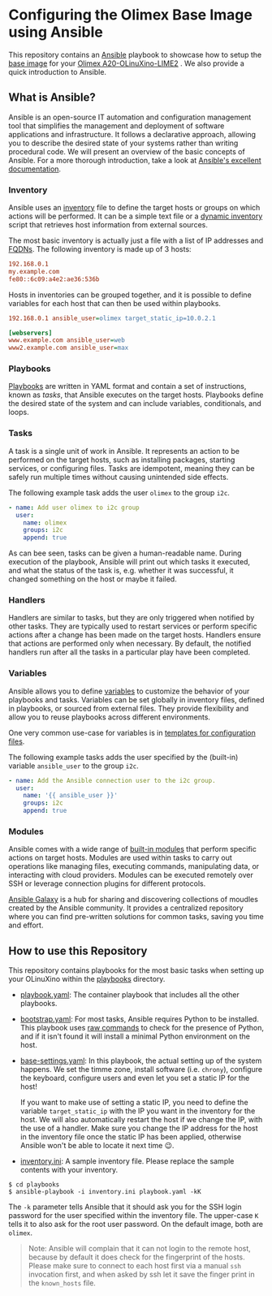 # Configuring the Olimex Base Image using Ansible

This repository contains an [Ansible](https://www.ansible.com/) playbook to showcase how to setup the [base image](http://images.olimex.com/release/a20/) for your [Olimex A20-OLinuXino-LIME2](https://www.olimex.com/Products/OLinuXino/A20/A20-OLinuXino-LIME2/open-source-hardware) .
We also provide a quick introduction to Ansible.

## What is Ansible?

Ansible is an open-source IT automation and configuration management tool that simplifies the management and deployment of software applications and infrastructure.
It follows a declarative approach, allowing you to describe the desired state of your systems rather than writing procedural code. 
We will present an overview of the basic concepts of Ansible.
For a more thorough introduction, take a look at [Ansible's excellent documentation](https://docs.ansible.com/ansible/latest/getting_started/index.html). 

### Inventory

Ansible uses an [inventory](https://docs.ansible.com/ansible/latest/inventory_guide/index.html) file to define the target hosts or groups on which actions will be performed.
It can be a simple text file or a [dynamic inventory](https://docs.ansible.com/ansible/latest/inventory_guide/intro_dynamic_inventory.html) script that retrieves host information from external sources.

The most basic inventory is actually just a file with a list of IP addresses and [FQDNs](https://en.wikipedia.org/wiki/Fully_qualified_domain_name).
The following inventory is made up of 3 hosts:

```ini
192.168.0.1
my.example.com
fe80::6c09:a4e2:ae36:536b
```

Hosts in inventories can be grouped together, and it is possible to define variables for each host that can then be used within playbooks.

```ini
192.168.0.1 ansible_user=olimex target_static_ip=10.0.2.1

[webservers]
www.example.com ansible_user=web
www2.example.com ansible_user=max
```

### Playbooks

[Playbooks](https://docs.ansible.com/ansible/latest/playbook_guide/index.html) are written in YAML format and contain a set of instructions, known as *tasks*, that Ansible executes on the target hosts.
Playbooks define the desired state of the system and can include variables, conditionals, and loops.

### Tasks

A task is a single unit of work in Ansible.
It represents an action to be performed on the target hosts, such as installing packages, starting services, or configuring files.
Tasks are idempotent, meaning they can be safely run multiple times without causing unintended side effects.

The following example task adds the user `olimex` to the group `i2c`.

```yaml
- name: Add user olimex to i2c group
  user:
    name: olimex
    groups: i2c
    append: true
```

As can bee seen, tasks can be given a human-readable name.
During execution of the playbook, Ansible will print out which tasks it executed, and what the status of the task is, e.g. whether it was successful, it changed something on the host or maybe it failed.

### Handlers

Handlers are similar to tasks, but they are only triggered when notified by other tasks.
They are typically used to restart services or perform specific actions after a change has been made on the target hosts.
Handlers ensure that actions are performed only when necessary.
By default, the notified handlers run after all the tasks in a particular play have been completed. 

### Variables

Ansible allows you to define [variables](https://docs.ansible.com/ansible/latest/playbook_guide/playbooks_variables.html#playbooks-variables) to customize the behavior of your playbooks and tasks.
Variables can be set globally in inventory files, defined in playbooks, or sourced from external files.
They provide flexibility and allow you to reuse playbooks across different environments.

One very common use-case for variables is in [templates for configuration files](https://docs.ansible.com/ansible/latest/playbook_guide/playbooks_templating.html).

The following example tasks adds the user specified by the (built-in) variable `ansible_user` to the group `i2c`.
```yaml
- name: Add the Ansible connection user to the i2c group.
  user:
    name: '{{ ansible_user }}'
    groups: i2c
    append: true
```

### Modules

Ansible comes with a wide range of [built-in modules](https://docs.ansible.com/ansible/latest/collections/ansible/builtin/index.html) that perform specific actions on target hosts.
Modules are used within tasks to carry out operations like managing files, executing commands, manipulating data, or interacting with cloud providers.
Modules can be executed remotely over SSH or leverage connection plugins for different protocols.

[Ansible Galaxy](https://galaxy.ansible.com/) is a hub for sharing and discovering collections of moudles created by the Ansible community.
It provides a centralized repository where you can find pre-written solutions for common tasks, saving you time and effort.

## How to use this Repository

This repository contains playbooks for the most basic tasks when setting up your OLinuXino within the [playbooks](playbooks/) directory.

- [playbook.yaml](playbooks/playbook.yaml):
  The container playbook that includes all the other playbooks.
  
- [bootstrap.yaml](playbooks/bootstrap.yaml): 
  For most tasks, Ansible requires Python to be installed.
  This playbook uses [raw commands](https://docs.ansible.com/ansible/latest/collections/ansible/builtin/raw_module.html) to check for the presence of Python, and if it isn't found it will install a minimal Python environment on the host.
  
- [base-settings.yaml](playbooks/base-settings.yaml):
  In this playbook, the actual setting up of the system happens.
  We set the timme zone, install software (i.e. `chrony`), configure the keyboard, configure users and even let you set a static IP for the host!
  
  If you want to make use of setting a static IP, you need to define the variable `target_static_ip` with the IP you want in the inventory for the host.
  We will also automatically restart the host if we change the IP, with the use of a handler.
  Make sure you change the IP address for the host in the inventory file once the static IP has been applied, otherwise Ansible won't be able to locate it next time 😉.

- [inventory.ini](playbooks/inventory.ini): 
  A sample inventory file.
  Please replace the sample contents with your inventory.

```
$ cd playbooks
$ ansible-playbook -i inventory.ini playbook.yaml -kK
```

The `-k` parameter tells Ansible that it should ask you for the SSH login password for the user specified within the inventory file.
The upper-case `K` tells it to also ask for the root user password.
On the default image, both are `olimex`.

> Note: Ansible will complain that it can not login to the remote host, because by default it does check for the fingerprint of the hosts.
>       Please make sure to connect to each host first via a manual `ssh` invocation first, and when asked by ssh let it save the finger print in the `known_hosts` file.